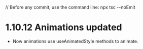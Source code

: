 // Before any commit, use the command line: npx tsc --noEmit

# 1.10.12 Animations updated

- Now animations use useAnimatedStyle methods to animate.